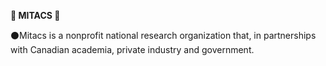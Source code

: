**👑 MITACS 👑**

⚫Mitacs is a nonprofit national research organization that, in partnerships with Canadian academia, private industry and government.  


































